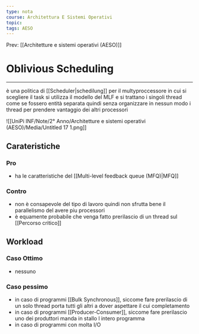 ```yaml
---
type: nota
course: Architettura E Sistemi Operativi
topic: 
tags: AESO
---
```


Prev: [[Architetture e sistemi operativi (AESO)]]

# Oblivious Scheduling
---


è una politica di [[Scheduler|schedilung]] per il multyproccessore in cui si scegliere il task si utilizza il modello del MLF  e si trattano i singoli thread come se fossero entità separata quindi senza organizzare in nessun modo i thread per prendere vantaggio dei altri processori

![[UniPi INF/Note/2° Anno/Architetture e sistemi operativi (AESO)/Media/Untitled 17 1.png]]

## Carateristiche



### Pro

- ha le caratteristiche del [[Multi-level feedback queue (MFQ)|MFQ]]

### Contro

- non è consapevole del tipo di lavoro quindi non sfrutta bene il parallelismo del avere piu processori
- è equamente probabile che venga fatto prerilascio di un thread sul [[Percorso critico]]

## Workload

### Caso Ottimo

- nessuno

### Caso pessimo

- in caso di programmi  [[Bulk Synchronous]], siccome fare prerilascio di un solo thread porta tutti gli altri a dover aspettare il cui completamento
- in caso di programmi [[Producer-Consumer]], siccome fare prerilascio uno dei produttori manda in stallo l intero programma
- in caso di programmi con molta I/O
